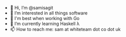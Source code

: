 - 👋 Hi, I’m @samisagit
- 👀 I’m interested in all things software
- 💪 I'm best when working with Go
- 🌱 I’m currently learning Haskell λ
- 📫 How to reach me: sam at whiteteam dot co dot uk

<!---
samisagit/samisagit is a ✨ special ✨ repository because its `README.md` (this file) appears on your GitHub profile.
You can click the Preview link to take a look at your changes.
--->
